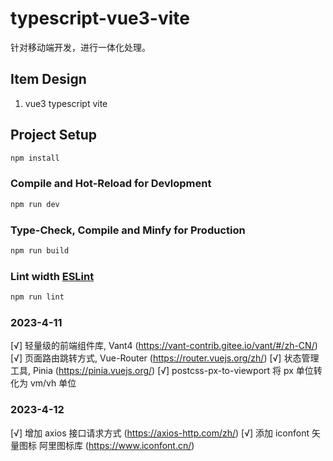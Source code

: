 # typescript-vue3-vite
  针对移动端开发，进行一体化处理。
## Item Design
1. vue3  typescript vite

## Project Setup

```sh
npm install
```

### Compile and Hot-Reload for Devlopment

```sh
npm run dev
```

### Type-Check, Compile and Minfy for Production

```sh
npm run build
```

### Lint width [ESLint](https://eslint.org/)

```sh
npm run lint
```

### 2023-4-11

[√] 轻量级的前端组件库, Vant4 (https://vant-contrib.gitee.io/vant/#/zh-CN/)
[√] 页面路由跳转方式, Vue-Router (https://router.vuejs.org/zh/)
[√] 状态管理工具, Pinia (https://pinia.vuejs.org/)
[√] postcss-px-to-viewport 将 px 单位转化为 vm/vh 单位


### 2023-4-12

[√] 增加 axios 接口请求方式 (https://axios-http.com/zh/)
[√] 添加 iconfont 矢量图标 阿里图标库 (https://www.iconfont.cn/)
